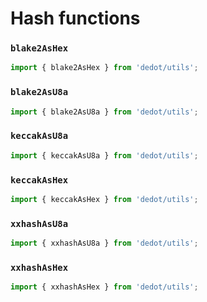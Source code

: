 # Hash functions

### `blake2AsHex`

```typescript
import { blake2AsHex } from 'dedot/utils';
```

### `blake2AsU8a`

```typescript
import { blake2AsU8a } from 'dedot/utils';
```

### `keccakAsU8a`

```typescript
import { keccakAsU8a } from 'dedot/utils';
```

### `keccakAsHex`

```typescript
import { keccakAsHex } from 'dedot/utils';
```

### `xxhashAsU8a`

```typescript
import { xxhashAsU8a } from 'dedot/utils';
```

### `xxhashAsHex`

```typescript
import { xxhashAsHex } from 'dedot/utils';
```
